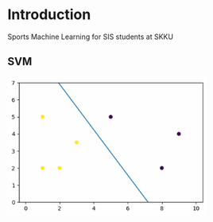# Introduction
Sports Machine Learning for SIS students at SKKU


## SVM 
<img src='images/svm_anim.gif' width='400px' />
